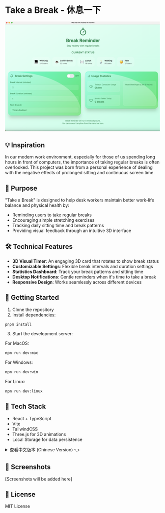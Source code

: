 # Take a Break - 休息一下

<div align="center">
  <img src="./image.png" alt="Take a Break Preview" width="800px" />
</div>

## 💡 Inspiration
In our modern work environment, especially for those of us spending long hours in front of computers, the importance of taking regular breaks is often overlooked. This project was born from a personal experience of dealing with the negative effects of prolonged sitting and continuous screen time.

## 🎯 Purpose
"Take a Break" is designed to help desk workers maintain better work-life balance and physical health by:
- Reminding users to take regular breaks
- Encouraging simple stretching exercises
- Tracking daily sitting time and break patterns
- Providing visual feedback through an intuitive 3D interface

## 🛠 Technical Features
- **3D Visual Timer**: An engaging 3D card that rotates to show break status
- **Customizable Settings**: Flexible break intervals and duration settings
- **Statistics Dashboard**: Track your break patterns and sitting time
- **Desktop Notifications**: Gentle reminders when it's time to take a break
- **Responsive Design**: Works seamlessly across different devices

## 🚀 Getting Started
1. Clone the repository
2. Install dependencies:

```bash
pnpm install
```
3. Start the development server:

For MacOS:

```bash
npm run dev:mac
```

For Windows:

```bash
npm run dev:win
```

For Linux:

```bash
npm run dev:linux
```

## 🔧 Tech Stack
- React + TypeScript
- Vite
- TailwindCSS
- Three.js for 3D animations
- Local Storage for data persistence

<details>
<summary>查看中文版本 (Chinese Version) 👈</summary>

## 💡 项目灵感
在现代工作环境中，特别是对于我们这些长期在电脑前工作的人来说，经常忽视定期休息的重要性。这个项目源于个人经历，因为长期久坐和持续盯着屏幕工作所带来的负面影响。

## 🎯 项目目的
"休息一下"旨在帮助办公室工作者通过以下方式保持更好的工作生活平衡和身体健康：
- 提醒用户定期休息
- 鼓励简单的伸展运动
- 追踪每日久坐时间和休息模式
- 通过直观的3D界面提供视觉反馈

## 🛠 技术特点
- **3D可视化计时器**：富有趣味性的3D卡片，通过旋转展示休息状态
- **自定义设置**：灵活的休息间隔和时长设置
- **数据统计面板**：追踪您的休息模式和久坐时间
- **桌面通知**：当到休息时间时发送温和提醒
- **响应式设计**：在不同设备上完美运行

## 🚀 快速开始
1. 克隆仓库
2. 安装依赖：

```bash
pnpm install
```
3. 启动开发服务器：

MacOS系统：

```bash
npm run dev:mac
```

Windows系统：

```bash
npm run dev:win
```

Linux系统：

```bash
npm run dev:linux
```

## 🔧 技术栈
- React + TypeScript
- Vite
- TailwindCSS
- Three.js 实现3D动画
- Local Storage 实现数据持久化

</details>

## 📸 Screenshots

[Screenshots will be added here]

## 📄 License
MIT License
